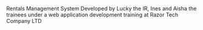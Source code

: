 Rentals Management System 
Developed by Lucky the IR, Ines and Aisha the trainees under a web application development training at Razor Tech Company LTD
